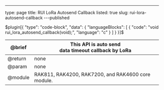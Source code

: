 ---
type: page
title: RUI LoRa Autosend Callback
listed: true
slug: rui-lora-autosend-callback
---published

$plugin[{
    "type": "code-block",
    "data": {
        "languageBlocks": [
            {
                "code": "void rui_lora_autosend_callback(void);",
                "language": "c"
            }
        ]
    }
}]$

| @brief | This API is auto send<br>data timeout callback by LoRa | 
| ---- | ---- | 
| @return | none | 
| @param | none | 
| @module | RAK811, RAK4200, RAK7200, and RAK4600 core module. | 



